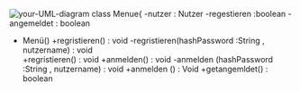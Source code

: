![your-UML-diagram](//www.plantuml.com/plantuml/png/ZOzDYW8n48NtESLRpZ3J5yYgBp238BYFfaW7aWhaHq7nPkwyc4dRtTWBmLtn5U_dzIchc8jtuk1KIlWZBdGHwBZaCqL8_8z79P4CfMmf4aFkGt2ak6B5XZmvJHaI2_vfJlVRrpVgNPNHJj9A98x1wYfTyK6bOLChd4BKaDiSBHlyujc3bQTPYBUMxQ6ubLd3ReRuFEN52gFNRWembCV9RN5xB9l5LVJ4kdZt0000)
class Menue{
 -nutzer : Nutzer
 -regestieren :boolean
 -angemeldet : boolean
 + Menü() 
 +regristieren() : void
 -regristieren(hashPassword :String , nutzername) : void  
 +regristieren() : void 
 +anmelden() : void 
 -anmelden (hashPassword :String , nutzername) : void
 +anmelden () : Void 
 +getangemldet() : boolean
